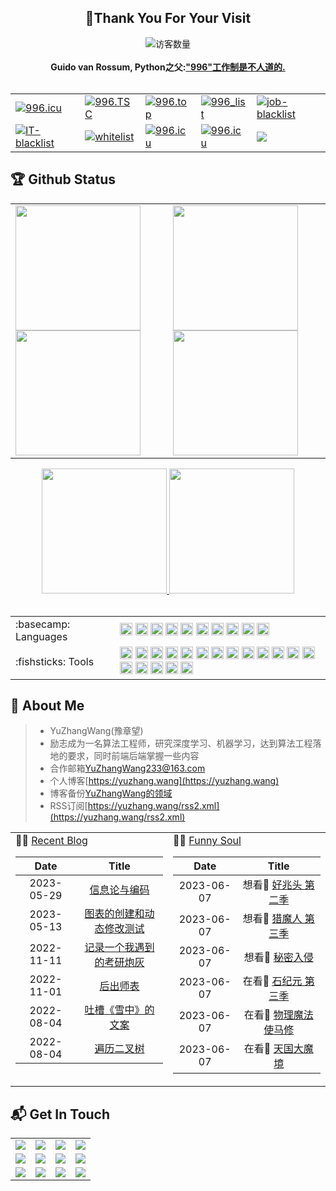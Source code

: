 <!-- 欢迎界面并展示访问次数 -->
<h2 align="center">👋Thank You For Your Visit</h2>
<div align="center">
<img src="https://profile-counter.glitch.me/YuZhangWang/count.svg" alt="访客数量">
</div>
</br>


<!-- 反996运动 https://996.icu  https://github.com/996icu -->
<div align="center">
    <strong>Guido van Rossum, Python之父:<a href="https://twitter.com/gvanrossum/status/1111628076801236993">"996"工作制是不人道的.</a></strong>
    </br>
    </br>
    <table border="0">
  <tr>
    <td><a href="https://996.icu"><img src="https://img.shields.io/badge/link-996.icu-red.svg?style=for-the-badge" alt="996.icu" /></a></td>
    <td><a href="https://996tsc.netlify.app/#/sticker"><img src="https://img.shields.io/badge/link-996.TSC-red?style=for-the-badge" alt="996.TSC" /></a></td>
    <td><a href="https://github.com/top996/top.996"><img src="https://img.shields.io/badge/link-top.996-red?style=for-the-badge" alt="996.top" /></a></td>
    <td><a href="https://fengt-t.github.io/996_list/"><img src="https://img.shields.io/badge/link-996__list-red?style=for-the-badge" alt="996_list" /></a></td>
    <td><a href="https://github.com/it-job-blacklist/996ICU.job.blacklist_company"><img src="https://img.shields.io/badge/link-job--blacklist-red?style=for-the-badge" alt="job-blacklist" /></a></td>
  </tr>
  <tr>
    <td><a href="https://github.com/zxpsuper/IT-blacklist"><img src="https://img.shields.io/badge/link-IT--blacklist-red?style=for-the-badge" alt="IT-blacklist" /></a></td>
    <td><a href="https://github.com/996icu/996.ICU/tree/master/whitelist"><img src="https://img.shields.io/badge/link-whitelist-success?style=for-the-badge" alt="whitelist" /></a></td>
    <td><a href="https://github.com/996icu/996.ICU/blob/master/LICENSE"><img src="https://img.shields.io/badge/license-NPL%20(The%20996%20Prohibited%20License)-blue?style=for-the-badge" alt="996.icu" /></a></td>
    <td><a href="https://github.com/996icu/996.ICU/blob/master/LICENSE"><img src="https://img.shields.io/badge/license-Anti%20996-blue.svg?style=for-the-badge" alt="996.icu" /></a></td>
    <td><a href="https://github.com/YuZhangWang/YuZhangWang/blob/master/LICENSE"><img src="https://img.shields.io/github/license/onlyGuo/nginx-gui.svg?style=for-the-badge"></a></td>
  </tr>
</table> 
</div>


<!-- 关于我的一些编程信息,例如Github状态,Github仓库内编程语言使用情况统计,常用的编程语言,常用的编程框架和IDE工具,Github粉丝点赞访客 -->
## 🏆 Github Status
<div align="center">
<table>
    <tr>
        <!-- Github状态 -->
        <td>
            <a href="https://github.com/anuraghazra/github-readme-stats#gh-light-mode-only">
            <img height=200 src="https://github-readme-stats-git-masterrstaa-rickstaa.vercel.app/api?username=YuZhangWang&show_icons=true&count_private=true&line_height=28&hide_border=true&card_width=347&include_all_commits=true&role=owner,collaborator&exclude_repo=github-readme-stats&theme=default#gh-light-mode-only" />            
            </a>
            <a href="https://github.com/anuraghazra/github-readme-stats#gh-dark-mode-only">
            <img height=200 src="https://github-readme-stats-git-masterrstaa-rickstaa.vercel.app/api?username=YuZhangWang&show_icons=true&count_private=true&line_height=28&hide_border=true&card_width=347&include_all_commits=true&role=owner,collaborator&exclude_repo=github-readme-stats&theme=dark&bg_color=000000#gh-dark-mode-only" />
            </a>
        </td>
        <!-- Github仓库内编程语言使用情况统计 -->
        <td>
            <a href="https://github.com/anuraghazra/github-readme-stats#gh-light-mode-only">
            <img height=200 src="https://github-readme-stats-git-masterrstaa-rickstaa.vercel.app/api/top-langs/?username=YuZhangWang&layout=compact&langs_count=10&hide_border=true&role=owner,collaborator&theme=default#gh-light-mode-only" />
            </a>
            <a href="https://github.com/anuraghazra/github-readme-stats#gh-dark-mode-only">
            <img height=200 src="https://github-readme-stats-git-masterrstaa-rickstaa.vercel.app/api/top-langs/?username=YuZhangWang&layout=compact&langs_count=10&hide_border=true&role=owner,collaborator&theme=dark&bg_color=000000#gh-dark-mode-only"/>
            </a>
        </td>
    </tr>
</table>
</div>

<!-- Light Mode -->
<div align="center"> 


</div>

<!-- Dark Mode -->
<div align="center"> 
<a href="https://github.com/anuraghazra/github-readme-stats#gh-dark-mode-only">
<img height=200 src="https://github-readme-stats-git-masterrstaa-rickstaa.vercel.app/api?username=YuZhangWang&show_icons=true&count_private=true&line_height=28&hide_border=true&card_width=347&include_all_commits=true&role=owner,collaborator&exclude_repo=github-readme-stats&theme=dark&bg_color=000000#gh-dark-mode-only" />
</a>
<a href="https://github.com/anuraghazra/github-readme-stats#gh-dark-mode-only">
<img height=200 src="https://github-readme-stats-git-masterrstaa-rickstaa.vercel.app/api/top-langs/?username=YuZhangWang&layout=compact&langs_count=10&hide_border=true&role=owner,collaborator&theme=dark&bg_color=000000#gh-dark-mode-only"/>
</a>
</div>

</br>

<!-- 常用的编程语言和常用的编程框架和IDE工具 -->
<table>
<tr>
<td>
:basecamp: Languages
</td>
<td>
<code><img height="20" src="https://cdn.jsdelivr.net/gh/YuZhangWang/Creative_pictures01@main/img/20210910011149.png" alt="Python" /></code>
<code><img height="20" src="https://cdn.jsdelivr.net/gh/YuZhangWang/Creative_pictures01@main/img/20210910011212.png" alt="CPP" /></code>
<code><img height="20" src="https://cdn.jsdelivr.net/gh/YuZhangWang/Creative_pictures01@main/img/20210910011234.png" alt="C" /></code>
<code><img height="20" src="https://cdn.jsdelivr.net/gh/YuZhangWang/Creative_pictures01@main/img/20210910011253.png" alt="Markdown" /></code>
<code><img height="20" src="https://cdn.jsdelivr.net/gh/YuZhangWang/Creative_pictures01@main/img/20210910011307.png" alt="Html" /></code>
<code><img height="20" src="https://cdn.jsdelivr.net/gh/YuZhangWang/Creative_pictures01@main/img/20210910011329.png" alt="CSS" /></code>
<code><img height="20" src="https://cdn.jsdelivr.net/gh/YuZhangWang/Creative_pictures01@main/img/20210910011348.png" alt="Javascript" /></code>
<code><img height="20" src="https://cdn.jsdelivr.net/gh/YuZhangWang/Creative_pictures01@main/img/20210910011412.png" alt="Bash" /></code>
<code><img height="20" src="https://cdn.jsdelivr.net/gh/YuZhangWang/Creative_pictures01@main/img/20210910011445.png" alt="Swift" /></code>
<code><img height="20" src="https://cdn.jsdelivr.net/gh/YuZhangWang/Creative_pictures01@main/img/20210910011430.png" alt="Java" /></code>
</td>
</tr>
    
<tr>
<td>
:fishsticks: Tools
</td>
<td>
<code><img height="20" src="https://cdn.jsdelivr.net/gh/YuZhangWang/Creative_pictures01@main/img/20210910011508.png" alt="Pycharm" /></code>
<code><img height="20" src="https://cdn.jsdelivr.net/gh/YuZhangWang/Creative_pictures01@main/img/20210910011646.png" alt="Anaconda" /></code>
<code><img height="20" src="https://cdn.jsdelivr.net/gh/YuZhangWang/Creative_pictures01@main/img/20210910011737.png" alt="Opencv"></code>
<code><img height="20" src="https://cdn.jsdelivr.net/gh/YuZhangWang/Creative_pictures01@main/img/20210910011753.png" alt="Django"></code>
<code><img height="20" src="https://cdn.jsdelivr.net/gh/YuZhangWang/Creative_pictures01@main/img/20210910011811.png" alt="Flask"></code>
<code><img height="20" src="https://cdn.jsdelivr.net/gh/YuZhangWang/Creative_pictures01@main/img/20210910011838.png" alt="Clion"/></code>
<code><img height="20" src="https://cdn.jsdelivr.net/gh/YuZhangWang/Creative_pictures01@main/img/202109242033340.png" alt="CMake"/></code>
<code><img height="20" src="https://cdn.jsdelivr.net/gh/YuZhangWang/Creative_pictures01@main/img/20210910011855.png" alt="Webstorm"/></code>
<code><img height="20" src="https://cdn.jsdelivr.net/gh/YuZhangWang/Creative_pictures01@main/img/202109242028834.png" alt="Node.js"/></code>
<code><img height="20" src="https://cdn.jsdelivr.net/gh/YuZhangWang/Creative_pictures01@main/img/202109242030200.png" alt="Gulp.js"/></code>
<code><img height="20" src="https://cdn.jsdelivr.net/gh/YuZhangWang/Creative_pictures01@main/img/20210910011916.png" alt="Vim" /></code>
<code><img height="20" src="https://cdn.jsdelivr.net/gh/YuZhangWang/Creative_pictures01@main/img/20210910011939.png" alt="Git" /></code>
<code><img height="20" src="https://cdn.jsdelivr.net/gh/YuZhangWang/Creative_pictures01@main/img/20210910012109.png" alt="Datagrip"/></code>
<code><img height="20" src="https://cdn.jsdelivr.net/gh/YuZhangWang/Creative_pictures01@main/img/202109261201519.png" alt="MySQL"/></code>
<code><img height="20" src="https://cdn.jsdelivr.net/gh/YuZhangWang/Creative_pictures01@main/img/20210910012150.png" alt="Xcode"></code>
<code><img height="20" src="https://cdn.jsdelivr.net/gh/YuZhangWang/Creative_pictures01@main/img/20210910012027.png" alt="IDEA"/></code>
<code><img height="20" src="https://cdn.jsdelivr.net/gh/YuZhangWang/Creative_pictures01@main/img/20210910012045.png" alt="Maven"></code>
<code><img height="20" src="https://cdn.jsdelivr.net/gh/YuZhangWang/Creative_pictures01@main/img/20210910012209.png" alt="Visual-Studio-Code" /></code>
</td>
</tr>
</table>

<!-- 关于我的一些信息 -->
## 🤵 About Me
> - YuZhangWang(豫章望)
> - 励志成为一名算法工程师，研究深度学习、机器学习，达到算法工程落地的要求，同时前端后端掌握一些内容   
> - 合作邮箱<a href="mailto:YuZhangWang233@163.com">YuZhangWang233@163.com</a>   
> - 个人博客[https://yuzhang.wang](https://yuzhang.wang)   
> - 博客备份[YuZhangWang的领域](https://flowus.cn/yuzhangwang/share/7df66bdd-907c-4023-803c-b8c5cfe06d4a)   
> - RSS订阅[https://yuzhang.wang/rss2.xml](https://yuzhang.wang/rss2.xml)   


<table width="100%" align="center" padding="0" margin="0">
<tr>
<td valign="top" width="50%">
 🤹‍♀️ <a href="https://yuzhang.wang" target="_blank">Recent Blog</a> 
  
<!-- START_SECTION:blog -->
| Date | Title |
| :-: | :---: |
| 2023-05-29 | <a href='https://yuzhang.wang/124-information-theory/' target='_blank'>信息论与编码</a> |
| 2023-05-13 | <a href='https://yuzhang.wang/123-chart-creation/' target='_blank'>图表的创建和动态修改测试</a> |
| 2022-11-11 | <a href='https://yuzhang.wang/122-cannon-fodder/' target='_blank'>记录一个我遇到的考研炮灰</a> |
| 2022-11-01 | <a href='https://yuzhang.wang/121-northern-memorial/' target='_blank'>后出师表</a> |
| 2022-08-04 | <a href='https://yuzhang.wang/119-draft/' target='_blank'>吐槽《雪中》的文案</a> |
| 2022-08-04 | <a href='https://yuzhang.wang/120-binary-tree/' target='_blank'>遍历二叉树</a> |
<!-- END_SECTION:blog -->
</td>
    
<td valign="top" width="50%"> 
🤾‍♂️ <a href="https://yuzhang.wang" target="_blank">Funny Soul</a> 
    
<!-- START_SECTION:douban -->
| Date | Title |
| :-: | :---: |
| 2023-06-07 | 想看🤔 <a href='http://movie.douban.com/subject/35511391/' target='_blank'>好兆头 第二季</a>  |
| 2023-06-07 | 想看🤔 <a href='http://movie.douban.com/subject/35609387/' target='_blank'>猎魔人 第三季</a>  |
| 2023-06-07 | 想看🤔 <a href='http://movie.douban.com/subject/35284245/' target='_blank'>秘密入侵</a>  |
| 2023-06-07 | 在看👀 <a href='http://movie.douban.com/subject/35417825/' target='_blank'>石纪元 第三季</a>  |
| 2023-06-07 | 在看👀 <a href='http://movie.douban.com/subject/35952106/' target='_blank'>物理魔法使马修</a>  |
| 2023-06-07 | 在看👀 <a href='http://movie.douban.com/subject/36129263/' target='_blank'>天国大魔境</a>  |
<!-- END_SECTION:douban -->
</td>
</tr>
    
<!-- START_SECTION:github-xxx -->
<!-- END_SECTION:github-xxx -->
    
</table>


<!-- 各种平台联系方式 -->
## 📬 Get In Touch
<div align="center">
<table border="0">
  <tr>
    <td>
        <!-- StackOverFlow -->
        <a href="https://stackoverflow.com/users/16347524/yuzhangwang" target="_blank"> 
        <img src="https://img.shields.io/badge/StackOverFlow-YuZhangWang-%23F48024?style=for-the-badge">
        </a>
    </td>
    <td>
        <!-- CSDN -->
        <a href="https://blog.csdn.net/qq_43616274" target="_blank"> 
        <img src="https://img.shields.io/badge/CSDN-YuZhangWang-%23FC5531?style=for-the-badge">
        </a>
    </td>
    <td>
        <!-- 掘金 -->
    <a href="https://juejin.cn/user/4476867080633319" target="_blank"> 
    <img src="https://img.shields.io/badge/%E6%8E%98%E9%87%91-YuZhangWang-%231E80FF?style=for-the-badge">
    </a>
    </td>
    <td>
        <!-- 知乎 -->
        <a href="https://www.zhihu.com/people/YuZhangWang" target="_blank"> 
        <img src="https://img.shields.io/badge/%E7%9F%A5%E4%B9%8E-YuZhangWang-%230066FF?style=for-the-badge">
        </a>
    </td>
  </tr>
  <tr>
    <td>
        <!-- Github -->
        <a href="https://github.com/YuZhangWang" target="_blank"> 
        <img src="https://img.shields.io/badge/Github-YuZhangWang-%2324292F?style=for-the-badge">
        </a>
    </td>
    <td>
        <!-- Gitee -->
        <a href="https://gitee.com/YuZhangWang233" target="_blank"> 
        <img src="https://img.shields.io/badge/Gitee-YuZhangWang-%23C71D23?style=for-the-badge">
        </a>
    </td>
    <td>
        <!-- LeetCode -->
        <a href="https://leetcode-cn.com/u/yuzhangwang/" target="_blank"> 
        <img src="https://img.shields.io/badge/LeetCode-YuZhangWang-%23FFA119?style=for-the-badge">
        </a>
     </td>
    <td>
        <!-- bilibili -->
        <a href="https://space.bilibili.com/19474542" target="_blank"> 
        <img src="https://img.shields.io/badge/bilibili-YuZhangWang-%23FB7299?style=for-the-badge">
        </a>
    </td>
  </tr>
  <tr>
    <td>
        <!-- 酷安 -->
        <a href="http://www.coolapk.com/u/1670757" target="_blank"> 
        <img src="https://img.shields.io/badge/%E9%85%B7%E5%AE%89-YuZhangWang-%2311C273?style=for-the-badge">
        </a>
     </td>
    <td>
        <!-- 网易云 -->
        <a href="https://music.163.com/#/user/home?id=340104770" target="_blank"> 
        <img src="https://img.shields.io/badge/%E7%BD%91%E6%98%93%E4%BA%91-YuZhangWang-%23DF001B?style=for-the-badge">
        </a>
    </td>
    <td>
        <!-- QQ -->
        <a href="https://cdn.jsdelivr.net/gh/YuZhangWang/Creative_pictures01@main/2021/03/09/qrcode_1615295622746.jpg" target="_blank"> 
        <img src="https://img.shields.io/badge/QQ-YuZhangWang-%2350BCFE?style=for-the-badge">
        </a>
    </td>
    <td>
        <!-- 微信 -->
        <a href="https://cdn.jsdelivr.net/gh/YuZhangWang/Creative_pictures01@main/2021/03/09/mmqrcode1615295634051.png" target="_blank"> 
        <img src="https://img.shields.io/badge/%E5%BE%AE%E4%BF%A1-YuZhangWang-%231AAD19?style=for-the-badge">
        </a>
    </td>
  </tr>
</table>
</div>
